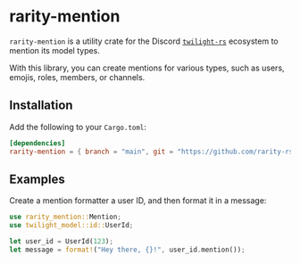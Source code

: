 <!-- cargo-sync-readme start -->

# rarity-mention

`rarity-mention` is a utility crate for the Discord [`twilight-rs`]
ecosystem to mention its model types.

With this library, you can create mentions for various types, such as users,
emojis, roles, members, or channels.

## Installation

Add the following to your `Cargo.toml`:

```toml
[dependencies]
rarity-mention = { branch = "main", git = "https://github.com/rarity-rs/mention" }
```

## Examples

Create a mention formatter a user ID, and then format it in a message:

```rust
use rarity_mention::Mention;
use twilight_model::id::UserId;

let user_id = UserId(123);
let message = format!("Hey there, {}!", user_id.mention());
```

[`twilight-rs`]: https://github.com/twilight-rs/twilight

<!-- cargo-sync-readme end -->
